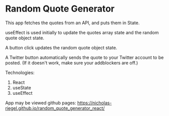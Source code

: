 # Random Quote Generator

This app fetches the quotes from an API, and puts them in State.

useEffect is used initially to update the quotes array state and the random quote object state.

A button click updates the random quote object state.

A Twitter button automatically sends the quote to your Twitter account to be posted. (If it doesn't work, make sure your addblockers are off.)

Technologies:

1. React
2. useState
3. useEffect

App may be viewed github pages: https://nicholas-riegel.github.io/random_quote_generator_react/